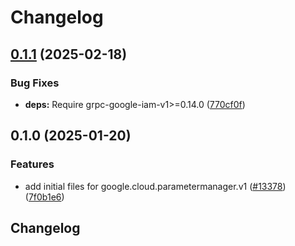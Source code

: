 # Changelog

## [0.1.1](https://github.com/googleapis/google-cloud-python/compare/google-cloud-parametermanager-v0.1.0...google-cloud-parametermanager-v0.1.1) (2025-02-18)


### Bug Fixes

* **deps:** Require grpc-google-iam-v1&gt;=0.14.0 ([770cf0f](https://github.com/googleapis/google-cloud-python/commit/770cf0f31125586a8622e9639f6d24c1bafa9b31))

## 0.1.0 (2025-01-20)


### Features

* add initial files for google.cloud.parametermanager.v1 ([#13378](https://github.com/googleapis/google-cloud-python/issues/13378)) ([7f0b1e6](https://github.com/googleapis/google-cloud-python/commit/7f0b1e61243ac5e0c06163ac334d15e636b8ddbf))

## Changelog
